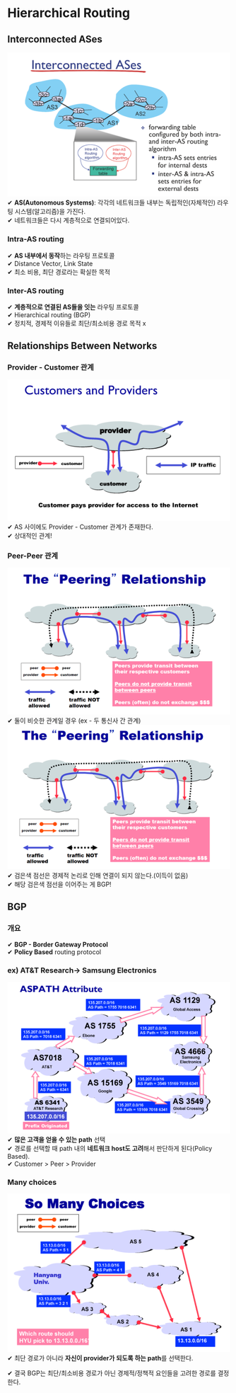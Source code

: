 # Hierarchical Routing

## Interconnected ASes

![](assets/7_2.md/2022-10-31-23-14-52.png)  
✔ **AS(Autonomous Systems)**: 각각의 네트워크들 내부는 독립적인(자체적인) 라우팅 시스템(알고리즘)을 가진다.  
✔ 네트워크들은 다시 계층적으로 연결되어있다.

### Intra-AS routing

✔ **AS 내부에서 동작**하는 라우팅 프로토콜  
✔ Distance Vector, Link State  
✔ 최소 비용, 최단 경로라는 확실한 목적

### Inter-AS routing

✔ **계층적으로 연결된 AS들을 잇는** 라우팅 프로토콜  
✔ Hierarchical routing (BGP)  
✔ 정치적, 경제적 이유들로 최단/최소비용 경로 목적 x

## Relationships Between Networks

### Provider - Customer 관계

![](assets/7_2.md/2022-10-31-23-28-21.png)  
✔ AS 사이에도 Provider - Customer 관계가 존재한다.  
✔ 상대적인 관계!

### Peer-Peer 관계

![](assets/7_2.md/2022-10-31-23-31-39.png)  
✔ 둘이 비슷한 관계일 경우 (ex - 두 통신사 간 관계)
<br>
![](assets/7_2.md/2022-10-31-23-33-39.png)
✔ 검은색 점선은 경제적 논리로 인해 연결이 되지 않는다.(이득이 없음)
<br>
✔ 해당 검은색 점선을 이어주는 게 BGP!

## BGP

### 개요

✔ **BGP - Border Gateway Protocol**  
✔ **Policy Based** routing protocol

### ex) AT&T Research-> Samsung Electronics

![](assets/7_2.md/2022-10-31-23-37-30.png)  
✔ **많은 고객을 얻을 수 있는 path** 선택  
✔ 경로를 선택할 때 path 내의 **네트워크 host도 고려**해서 판단하게 된다(Policy Based).  
✔ Customer > Peer > Provider
<br>

### Many choices

![](assets/7_2.md/2022-10-31-23-37-49.png)  
✔ 최단 경로가 아니라 **자신이 provider가 되도록 하는 path**를 선택한다.
<br>

✔ 결국 BGP는 최단/최소비용 경로가 아닌 경제적/정책적 요인들을 고려한 경로를 결정한다.
